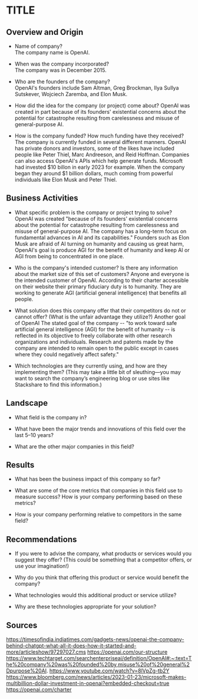 # TITLE

## Overview and Origin

* Name of company?  
The company name is OpenAI.

* When was the company incorporated?  
The company was in December 2015.

* Who are the founders of the company?  
OpenAI's founders include Sam Altman, Greg Brockman, Ilya SuIlya Sutskever, Wojciech Zaremba, and Elon Musk.

* How did the idea for the company (or project) come about?
OpenAI was created in part because of its founders' existential concerns about the potential for catastrophe resulting from carelessness and misuse of general-purpose AI.

* How is the company funded? How much funding have they received?
The company is currently funded in several different manners. OpenAI has private donors and investors, some of the likes have included people like Peter Thiel, Marc Andreeson, and Reid Hoffman. Companies can also access OpenAI's APIs which help generate funds. Microsoft had invested $10 billon in early 2023 for example. When the company began they around $1 billion dollars, much coming from powerful individuals like Elon Musk and Peter Thiel.

## Business Activities

* What specific problem is the company or project trying to solve?  
OpenAI was created "because of its founders' existential concerns about the potential for catastrophe resulting from carelessness and misuse of general-purpose AI. The company has a long-term focus on fundamental advances in AI and its capabilities." Founders such as Elon Musk are afraid of AI turning on humanity and causing us great harm, OpenAI's goal is produce AGI for the benefit of humanity and keep AI or AGI from being to concentrated in one place.

* Who is the company's intended customer? Is there any information about the market size of this set of customers?
Anyone and everyone is the intended customer of OpenAI. According to their charter accessible on their website their primary fiduciary duty is to humanity. They are working to generate AGI (artificial general intelligence) that benefits all people. 

* What solution does this company offer that their competitors do not or cannot offer? (What is the unfair advantage they utilize?)
Another goal of OpenAI The stated goal of the company -- "to work toward safe artificial general intelligence (AGI) for the benefit of humanity -- is reflected in its objective to freely collaborate with other research organizations and individuals. Research and patents made by the company are intended to remain open to the public except in cases where they could negatively affect safety."

* Which technologies are they currently using, and how are they implementing them? (This may take a little bit of sleuthing&mdash;you may want to search the company’s engineering blog or use sites like Stackshare to find this information.)

## Landscape

* What field is the company in?

* What have been the major trends and innovations of this field over the last 5&ndash;10 years?

* What are the other major companies in this field?

## Results

* What has been the business impact of this company so far?

* What are some of the core metrics that companies in this field use to measure success? How is your company performing based on these metrics?

* How is your company performing relative to competitors in the same field?

## Recommendations

* If you were to advise the company, what products or services would you suggest they offer? (This could be something that a competitor offers, or use your imagination!)

* Why do you think that offering this product or service would benefit the company?

* What technologies would this additional product or service utilize?

* Why are these technologies appropriate for your solution?

## Sources  
https://timesofindia.indiatimes.com/gadgets-news/openai-the-company-behind-chatgpt-what-all-it-does-how-it-started-and-more/articleshow/97297027.cms
https://openai.com/our-structure
https://www.techtarget.com/searchenterpriseai/definition/OpenAI#:~:text=The%20company%20was%20founded%20by,misuse%20of%20general%2Dpurpose%20AI.
https://www.youtube.com/watch?v=8lVpZg-tb2Y
https://www.bloomberg.com/news/articles/2023-01-23/microsoft-makes-multibillion-dollar-investment-in-openai?embedded-checkout=true
https://openai.com/charter
